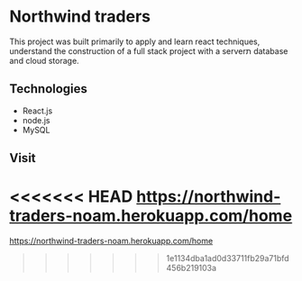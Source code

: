 # Northwind traders

This project was built primarily to apply and learn react techniques,
understand the construction of a full stack project with a serverת database and cloud storage.

## Technologies

- React.js
- node.js
- MySQL

## Visit
<<<<<<< HEAD
https://northwind-traders-noam.herokuapp.com/home
=======
https://northwind-traders-noam.herokuapp.com/home
>>>>>>> 1e1134dba1ad0d33711fb29a71bfd456b219103a
